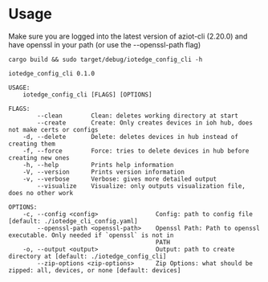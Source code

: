 # Usage
Make sure you are logged into the latest version of aziot-cli (2.20.0) and have openssl in your path (or use the --openssl-path flag)

`cargo build && sudo target/debug/iotedge_config_cli -h`
```
iotedge_config_cli 0.1.0

USAGE:
    iotedge_config_cli [FLAGS] [OPTIONS]

FLAGS:
        --clean        Clean: deletes working directory at start
        --create       Create: Only creates devices in ioh hub, does not make certs or configs
    -d, --delete       Delete: deletes devices in hub instead of creating them
    -f, --force        Force: tries to delete devices in hub before creating new ones
    -h, --help         Prints help information
    -V, --version      Prints version information
    -v, --verbose      Verbose: gives more detailed output
        --visualize    Visualize: only outputs visualization file, does no other work

OPTIONS:
    -c, --config <config>                Config: path to config file [default: ./iotedge_cli_config.yaml]
        --openssl-path <openssl-path>    Openssl Path: Path to openssl executable. Only needed if `openssl` is not in
                                         PATH
    -o, --output <output>                Output: path to create directory at [default: ./iotedge_config_cli]
        --zip-options <zip-options>      Zip Options: what should be zipped: all, devices, or none [default: devices]
```